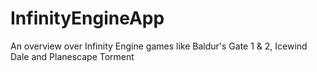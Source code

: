 # InfinityEngineApp
An overview over Infinity Engine games like Baldur's Gate 1 &amp; 2, Icewind Dale and Planescape Torment
